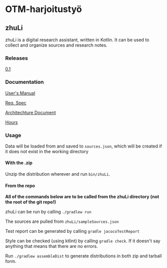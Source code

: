 # OTM-harjoitustyö

## zhuLi

zhuLi is a digital research assistant, written in Kotlin.
It can be used to collect and organize sources and research notes.

### Releases

[0.1](https://github.com/OAarne/otm-harjoitustyo/releases/tag/0.1)

### Documentation

[User's Manual](https://github.com/OAarne/otm-harjoitustyo/blob/master/zhuLi/documentation/manual.md)

[Req. Spec](https://github.com/OAarne/otm-harjoitustyo/blob/master/zhuLi/documentation/requirements.md)

[Architechture Document](https://github.com/OAarne/otm-harjoitustyo/blob/master/zhuLi/documentation/architecture.md)

[Hours](https://github.com/OAarne/otm-harjoitustyo/blob/master/zhuLi/documentation/tuntikirjanpito.md)

### Usage

Data will be loaded from and saved to `sources.json`, which will be created if it does not exist in the working directory

#### With the .zip

Unzip the distribution wherever and run `bin/zhuLi`.

#### From the repo

__All of the commands below are to be called from the zhuLi directory (not the root of the git repo!)__

zhuLi can be run by calling `./gradlew run`

The sources are pulled from `zhuLi/sampleSources.json`

Test report can be generated by calling `gradle jacocoTestReport`

Style can be checked (using ktlint) by calling `gradle check`.
If it doesn't say anything that means that there are no errors.

Run `./gradlew assembleDist` to generate distributions in both zip and tarball form.